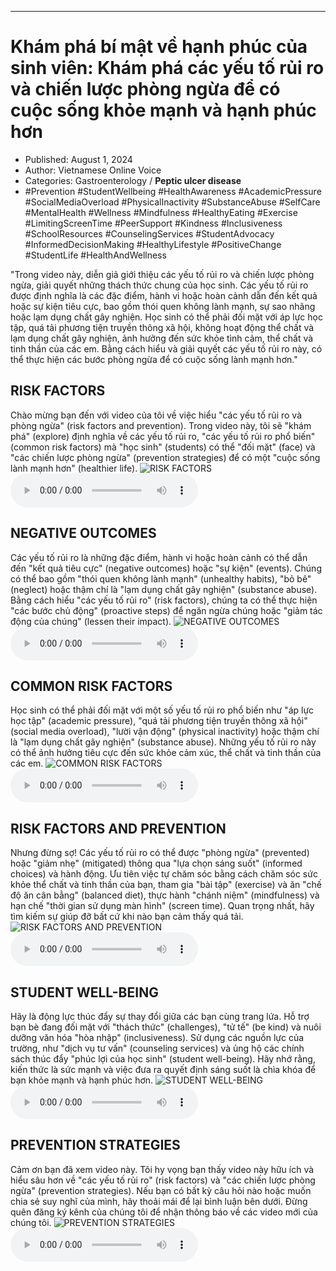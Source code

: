 
---

# Khám phá bí mật về hạnh phúc của sinh viên: Khám phá các yếu tố rủi ro và chiến lược phòng ngừa để có cuộc sống khỏe mạnh và hạnh phúc hơn

- Published: August 1, 2024
- Author: Vietnamese Online Voice
- Categories: Gastroenterology / **Peptic ulcer disease**
- #Prevention #StudentWellbeing #HealthAwareness #AcademicPressure #SocialMediaOverload #PhysicalInactivity #SubstanceAbuse #SelfCare #MentalHealth #Wellness #Mindfulness #HealthyEating #Exercise #LimitingScreenTime #PeerSupport #Kindness #Inclusiveness #SchoolResources #CounselingServices #StudentAdvocacy #InformedDecisionMaking #HealthyLifestyle #PositiveChange #StudentLife #HealthAndWellness

"Trong video này, diễn giả giới thiệu các yếu tố rủi ro và chiến lược phòng ngừa, giải quyết những thách thức chung của học sinh. Các yếu tố rủi ro được định nghĩa là các đặc điểm, hành vi hoặc hoàn cảnh dẫn đến kết quả hoặc sự kiện tiêu cực, bao gồm thói quen không lành mạnh, sự sao nhãng hoặc lạm dụng chất gây nghiện. Học sinh có thể phải đối mặt với áp lực học tập, quá tải phương tiện truyền thông xã hội, không hoạt động thể chất và lạm dụng chất gây nghiện, ảnh hưởng đến sức khỏe tình cảm, thể chất và tinh thần của các em. Bằng cách hiểu và giải quyết các yếu tố rủi ro này, có thể thực hiện các bước phòng ngừa để có cuộc sống lành mạnh hơn."


## RISK FACTORS

Chào mừng bạn đến với video của tôi về việc hiểu "các yếu tố rủi ro và phòng ngừa" (risk factors and prevention). Trong video này, tôi sẽ "khám phá" (explore) định nghĩa về các yếu tố rủi ro, "các yếu tố rủi ro phổ biến" (common risk factors) mà "học sinh" (students) có thể "đối mặt" (face) và "các chiến lược phòng ngừa" (prevention strategies) để có một "cuộc sống lành mạnh hơn" (healthier life).
![RISK FACTORS](https://http-archiver-apis-production-80.schnworks.com/storage/images/transitions/2024-08-01/transition--2393913606-Montserrat-Thin-512DA8.jpg)
<audio controls>
    <source src="https://http-archiver-apis-production-80.schnworks.com/storage/storage/audio/file-16225353806.mp3" type="audio/mpeg">
</audio>



## NEGATIVE OUTCOMES

Các yếu tố rủi ro là những đặc điểm, hành vi hoặc hoàn cảnh có thể dẫn đến "kết quả tiêu cực" (negative outcomes) hoặc "sự kiện" (events). Chúng có thể bao gồm "thói quen không lành mạnh" (unhealthy habits), "bỏ bê" (neglect) hoặc thậm chí là "lạm dụng chất gây nghiện" (substance abuse). Bằng cách hiểu "các yếu tố rủi ro" (risk factors), chúng ta có thể thực hiện "các bước chủ động" (proactive steps) để ngăn ngừa chúng hoặc "giảm tác động của chúng" (lessen their impact).
![NEGATIVE OUTCOMES](https://http-archiver-apis-production-80.schnworks.com/storage/images/transitions/2024-08-01/transition-22812073387-Montserrat-Regular-1A237E.jpg)
<audio controls>
    <source src="https://http-archiver-apis-production-80.schnworks.com/storage/storage/audio/file-6958592977.mp3" type="audio/mpeg">
</audio>



## COMMON RISK FACTORS

Học sinh có thể phải đối mặt với một số yếu tố rủi ro phổ biến như "áp lực học tập" (academic pressure), "quá tải phương tiện truyền thông xã hội" (social media overload), "lười vận động" (physical inactivity) hoặc thậm chí là "lạm dụng chất gây nghiện" (substance abuse). Những yếu tố rủi ro này có thể ảnh hưởng tiêu cực đến sức khỏe cảm xúc, thể chất và tinh thần của các em.
![COMMON RISK FACTORS](https://http-archiver-apis-production-80.schnworks.com/storage/images/transitions/2024-08-01/transition-28717872130-Montserrat-Black-1A237E.jpg)
<audio controls>
    <source src="https://http-archiver-apis-production-80.schnworks.com/storage/storage/audio/file-27514730423.mp3" type="audio/mpeg">
</audio>



## RISK FACTORS AND PREVENTION

Nhưng đừng sợ! Các yếu tố rủi ro có thể được "phòng ngừa" (prevented) hoặc "giảm nhẹ" (mitigated) thông qua "lựa chọn sáng suốt" (informed choices) và hành động. Ưu tiên việc tự chăm sóc bằng cách chăm sóc sức khỏe thể chất và tinh thần của bạn, tham gia "bài tập" (exercise) và ăn "chế độ ăn cân bằng" (balanced diet), thực hành "chánh niệm" (mindfulness) và hạn chế "thời gian sử dụng màn hình" (screen time). Quan trọng nhất, hãy tìm kiếm sự giúp đỡ bất cứ khi nào bạn cảm thấy quá tải.
![RISK FACTORS AND PREVENTION](https://http-archiver-apis-production-80.schnworks.com/storage/images/transitions/2024-08-01/transition--180438006-Montserrat-Thin-512DA8.jpg)
<audio controls>
    <source src="https://http-archiver-apis-production-80.schnworks.com/storage/storage/audio/file-24012660032.mp3" type="audio/mpeg">
</audio>



## STUDENT WELL-BEING

Hãy là động lực thúc đẩy sự thay đổi giữa các bạn cùng trang lứa. Hỗ trợ bạn bè đang đối mặt với "thách thức" (challenges), "tử tế" (be kind) và nuôi dưỡng văn hóa "hòa nhập" (inclusiveness). Sử dụng các nguồn lực của trường, như "dịch vụ tư vấn" (counseling services) và ủng hộ các chính sách thúc đẩy "phúc lợi của học sinh" (student well-being). Hãy nhớ rằng, kiến ​​thức là sức mạnh và việc đưa ra quyết định sáng suốt là chìa khóa để bạn khỏe mạnh và hạnh phúc hơn.
![STUDENT WELL-BEING](https://http-archiver-apis-production-80.schnworks.com/storage/images/transitions/2024-08-01/transition--24531147529-Montserrat-Thin-673AB7.jpg)
<audio controls>
    <source src="https://http-archiver-apis-production-80.schnworks.com/storage/storage/audio/file-8627830119.mp3" type="audio/mpeg">
</audio>



## PREVENTION STRATEGIES

Cảm ơn bạn đã xem video này. Tôi hy vọng bạn thấy video này hữu ích và hiểu sâu hơn về "các yếu tố rủi ro" (risk factors) và "các chiến lược phòng ngừa" (prevention strategies). Nếu bạn có bất kỳ câu hỏi nào hoặc muốn chia sẻ suy nghĩ của mình, hãy thoải mái để lại bình luận bên dưới. Đừng quên đăng ký kênh của chúng tôi để nhận thông báo về các video mới của chúng tôi.
![PREVENTION STRATEGIES](https://http-archiver-apis-production-80.schnworks.com/storage/images/transitions/2024-08-01/transition-3060083016-Montserrat-Regular-4A148C.jpg)
<audio controls>
    <source src="https://http-archiver-apis-production-80.schnworks.com/storage/storage/audio/file-9758143025.mp3" type="audio/mpeg">
</audio>

